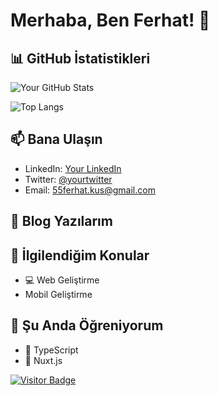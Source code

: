 # Merhaba, Ben Ferhat! 👋

## 📊 GitHub İstatistikleri

![Your GitHub Stats](https://github-readme-stats.vercel.app/api?username=Ferhat-kus&show_icons=true&theme=radical)

![Top Langs](https://github-readme-stats.vercel.app/api/top-langs/?username=Ferhat-kus&layout=compact&theme=radical)
<!--
## 🌟 Popüler Repositories

[![Repo 1](https://github-readme-stats.vercel.app/api/pin/?username=Ferhat-kus&repo=repo1&theme=radical)](https://github.com/Ferhat-kus/repo1)
[![Repo 2](https://github-readme-stats.vercel.app/api/pin/?username=Ferhat-kus&repo=repo2&theme=radical)](https://github.com/Ferhat-kus/repo2)
-->
## 📫 Bana Ulaşın

- LinkedIn: [Your LinkedIn](https://www.linkedin.com/in/yourprofile)
- Twitter: [@yourtwitter](https://twitter.com/yourtwitter)
- Email: 55ferhat.kus@gmail.com

## 📝 Blog Yazılarım

<!-- BLOG-POST-LIST:START -->
<!-- BLOG-POST-LIST:END -->

## 💬 İlgilendiğim Konular

- 💻 Web Geliştirme
-   Mobil Geliştirme
<!--
- 📊 Veri Analizi
- 🚀 Yapay Zeka
-->
## 🌱 Şu Anda Öğreniyorum

- 🚀 TypeScript
- 🐍 Nuxt.js


[![Visitor Badge](https://visitor-badge.laobi.icu/badge?page_id=Ferhat-kus.Ferhat-kus)](https://github.com/Ferhat-kus)
